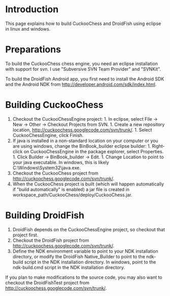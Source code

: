 # Introduction #

This page explains how to build CuckooChess and DroidFish using eclipse in linux and windows.

# Preparations #

To build the CuckooChess chess engine, you need an eclipse installation with support for svn. I use "Subversive SVN Team Provider" and "SVNKit".

To build the DroidFish Android app, you first need to install the Android SDK and the Android NDK from
http://developer.android.com/sdk/index.html.

# Building CuckooChess #

  1. Checkout the CuckooChessEngine project:
    1. In eclipse, select File -> New -> Other -> Checkout Projects from SVN.
    1. Create a new repository location, http://cuckoochess.googlecode.com/svn/trunk/.
    1. Select CuckooChessEngine, click Finish.
  1. If java is installed in a non-standard location on your computer or you are using windows, change the BinBook\_builder eclipse builder:
    1. Right-click on CuckooChessEngine in the package explorer, select Properties.
    1. Click Builder -> BinBook\_builder -> Edit.
    1. Change Location to point to your java executable. In windows, this is likely C:\Windows\System32\java.exe.
  1. Checkout the CuckooChess project from http://cuckoochess.googlecode.com/svn/trunk/.
  1. When the CuckooChess project is built (which will happen automatically if "build automatically" is enabled) a jar file is created in workspace\_path/CuckooChess/deploy/CuckooChess.jar.

# Building DroidFish #

  1. DroidFish depends on the CuckooChessEngine project, so checkout that project first.
  1. Checkout the DroidFish project from http://cuckoochess.googlecode.com/svn/trunk/.
  1. Define the NDK environment variable to point to your NDK installation directory, or modify the DroidFish Native\_Builder to point to the ndk-build script in the NDK installation directory. In windows, point to the ndk-build.cmd script in the NDK installation directory.

If you plan to make modifications to the source code, you may also want to checkout the DroidFishTest project from http://cuckoochess.googlecode.com/svn/trunk/.